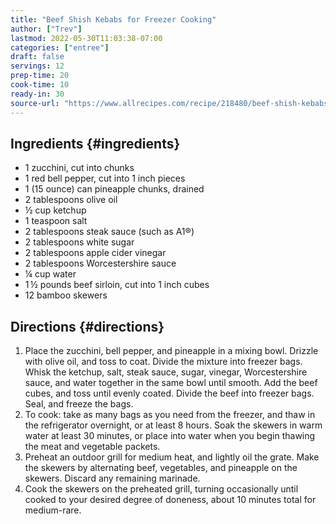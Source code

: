 ```yaml
---
title: "Beef Shish Kebabs for Freezer Cooking"
author: ["Trev"]
lastmod: 2022-05-30T11:03:38-07:00
categories: ["entree"]
draft: false
servings: 12
prep-time: 20
cook-time: 10
ready-in: 30
source-url: "https://www.allrecipes.com/recipe/218480/beef-shish-kebabs-for-freezer-cooking/"
---
```


## Ingredients {#ingredients}

-   1 zucchini, cut into chunks
-   1 red bell pepper, cut into 1 inch pieces
-   1 (15 ounce) can pineapple chunks, drained
-   2 tablespoons olive oil
-   ½ cup ketchup
-   1 teaspoon salt
-   2 tablespoons steak sauce (such as A1®)
-   2 tablespoons white sugar
-   2 tablespoons apple cider vinegar
-   2 tablespoons Worcestershire sauce
-   ¼ cup water
-   1 ½ pounds beef sirloin, cut into 1 inch cubes
-   12 bamboo skewers


## Directions {#directions}

1.  Place the zucchini, bell pepper, and pineapple in a mixing bowl. Drizzle with olive oil, and toss to coat. Divide the mixture into freezer bags. Whisk the ketchup, salt, steak sauce, sugar, vinegar, Worcestershire sauce, and water together in the same bowl until smooth. Add the beef cubes, and toss until evenly coated. Divide the beef into freezer bags. Seal, and freeze the bags.
2.  To cook: take as many bags as you need from the freezer, and thaw in the refrigerator overnight, or at least 8 hours. Soak the skewers in warm water at least 30 minutes, or place into water when you begin thawing the meat and vegetable packets.
3.  Preheat an outdoor grill for medium heat, and lightly oil the grate. Make the skewers by alternating beef, vegetables, and pineapple on the skewers. Discard any remaining marinade.
4.  Cook the skewers on the preheated grill, turning occasionally until cooked to your desired degree of doneness, about 10 minutes total for medium-rare.